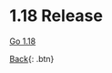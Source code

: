 
# 1.18 Release

[Go 1.18](https://thenewstack.io/go-1-18-the-programming-languages-biggest-release-yet/)


[Back](README.md){: .btn}